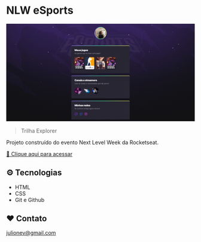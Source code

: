 # NLW eSports

![preview](./.github/preview.png)

> Trilha Explorer

Projeto construído do evento Next Level Week da Rocketseat.

[ 📎 Clique aqui para acessar](https://lionev.github.io/nlw-esports-explorer)

## ⚙️ Tecnologias

- HTML
- CSS
- Git e Github

## ❤️ Contato

julionev@gmail.com
